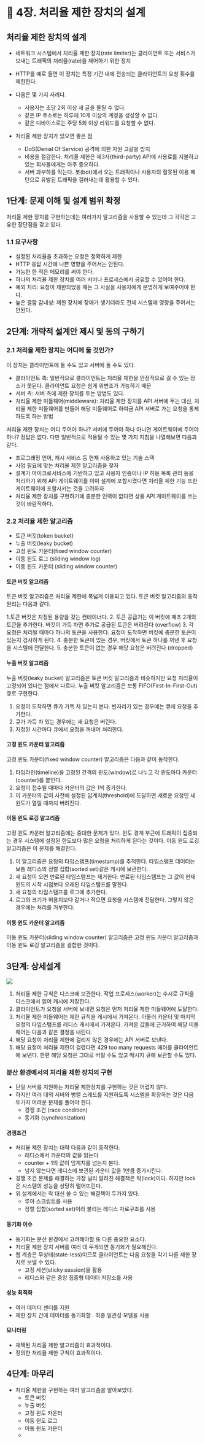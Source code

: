 # :pushpin: 4장. 처리율 제한 장치의 설계

## 처리율 제한 장치의 설계
- 네트워크 시스템에서 처리율 제한 장치(rate limiter)는 클라이언트 또는 서비스가 보내는 트래픽의 처리율(rate)을 제어하기 위한 장치
- HTTP를 예로 들면 이 장치는 특정 기간 내에 전송되는 클라이언트의 요청 횟수를 제한한다.
- 다음은 몇 가지 사례다.
  - 사용자는 초당 2회 이상 새 글을 올릴 수 없다.
  - 같은 IP 주소로는 하루에 10개 이상의 계정을 생성할 수 없다.
  - 같은 디바이스로는 주당 5회 이상 리워드를 요청할 수 없다.

- 처리율 제한 장치가 있으면 좋은 점
  - DoS(Denial Of Service) 공격에 의한 자원 고갈을 방지
  - 비용을 절감한다. 처리율 제한은 제3자(third-party) API에 사용료를 지불하고 있는 회사들에게는 아주 중요하다.
  - 서버 과부하를 막는다. 봇(bot)에서 오는 트래픽이나 사용자의 잘못된 이용 패턴으로 유발된 트래픽을 걸러내는데 활용할 수 있다.


## 1단계: 문제 이해 및 설계 범위 확정
처리율 제한 장치를 구현하는데는 여러가지 알고리즘을 사용할 수 있는데 그 각각은 고유한 장단점을 갖고 있다.

### 1.1 요구사항
- 설정된 처리율을 초과하는 요청은 정확하게 제한
- HTTP 응답 시간에 나쁜 영향을 주어서는 안된다.
- 가능한 한 적은 메모리를 써야 한다.
- 하나의 처리율 제한 장치를 여러 서버나 프로세스에서 공유할 수 있어야 한다.
- 예외 처리: 요청이 제한되었을 때는 그 사실을 사용자에게 분명하게 보여주어야 한다.
- 높은 결함 감내성: 제한 장치에 장애가 생기더라도 전체 시스템에 영향을 주어서는 안된다.


## 2단계: 개략적 설계안 제시 및 동의 구하기
### 2.1 처리율 제한 장치는 어디에 둘 것인가?
이 장치는 클라이언트에 둘 수도 있고 서버에 둘 수도 있다.

- 클라이언트 측: 일반적으로 클라이언트는 처리율 제한을 안정적으로 걸 수 있는 장소가 못된다. 클라이언트 요청은 쉽게 위변조가 가능하기 때문
- 서버 측: 서버 측에 제한 장치를 두는 방법도 있다.
- 처리율 제한 미들웨어(middleware): 처리율 제한 장치를 API 서버에 두는 대신, 처리율 제한 미들웨어를 만들어 해당 미들웨어로 하여금 API 서버로 가는 요청을 통제하도록 하는 방법

처리율 제한 장치는 어디 두어야 하나? 서버에 두어야 하나 아니면 게이트웨이에 두어야 하나? 정답은 없다.
다만 일반적으로 적용될 수 있는 몇 가지 지침을 나열해보면 다음과 같다.
- 프로그래밍 언어, 캐시 서비스 등 현재 사용하고 있는 기술 스택
- 사업 필요에 맞는 처리율 제한 알고리즘을 찾자
- 설계가 마이크로서비스에 기반하고 있고 사용자 인증이나 IP 허용 목록 관리 등을 처리하기 위해 API 게이트웨이를 이미 설계에 포함시켰다면 처리율 제한 기능 또한 게이트웨이에 포함시키는 것을 고려하자
- 처리율 제한 장치를 구현하기에 충분한 인력이 없다면 상용 API 게이트웨이를 쓰는 것이 바람직하다.

### 2.2 처리율 제한 알고리즘
- 토큰 버킷(token bucket)
- 누출 버킷(leaky bucket)
- 고정 윈도 카운터(fixed window counter)
- 이동 윈도 로그 (sliding window log)
- 이동 윈도 카운터 (sliding window counter)


#### 토큰 버킷 알고리즘
토큰 버킷 알고리즘은 처리율 제한에 폭넓게 이용되고 있다. 토큰 버킷 알고리즘의 동작 원리는 다음과 같다.

1.토큰 버킷은 지정된 용량을 갖는 컨테이너다.
2. 토큰 공급기는 이 버킷에 매초 2개의 토큰을 추가한다. 버킷이 가득 차면 추가로 공급된 토큰은 버려진다 (overflow)
3. 각 요청은 처리될 때마다 하나의 토큰을 사용한다. 요청이 도착하면 버킷에 충분한 토큰이 있는지 검사하게 된다.
4. 충분한 토큰이 있는 경우, 버킷에서 토큰 하나를 꺼낸 후 요청을 시스템에 전달한다.
5. 충분한 토큰이 없는 경우 해당 요청은 버려진다 (dropped)


#### 누출 버킷 알고리즘
누출 버킷(leaky bucket) 알고리즘은 토큰 버킷 알고리즘과 비슷하지만 요청 처리율이 고정되어 있다는 점에서 다르다.
누출 버킷 알고리즘은 보통 FIFO(First-In-First-Out) 큐로 구현한다.

1. 요청이 도착하면 큐가 가득 차 있는지 본다. 빈자리가 있는 경우에는 큐에 요청을 추가한다.
2. 큐가 가득 차 있는 경우에는 새 요청은 버린다.
3. 지정된 시간마다 큐에서 요청을 꺼내어 처리한다.


#### 고정 윈도 카운터 알고리즘
고정 윈도 카운터(fixed window counter) 알고리즘은 다음과 같이 동작한다.
1. 타임라인(timeline)을 고정된 간격의 윈도(window)로 나누고 각 윈도마다 카운터(counter)를 붙인다.
2. 요청이 접수될 때마다 카운터의 값은 1씩 증가한다.
3. 이 카운터의 값이 사전에 설정된 임계치(threshold)에 도달하면 새로운 요청인 새 윈도가 열릴 때까지 버려진다. 


#### 이동 윈도 로깅 알고리즘
고정 윈도 카운터 알고리즘에는 중대한 문제가 있다. 윈도 경계 부근에 트래픽이 집중되는 경우 시스템에 설정된 한도보다 많은 요청을 처리하게 된다는 것이다.
이동 윈도 로깅 알고리즘은 이 문제를 해결한다.

1. 이 알고리즘은 요청의 타임스탬프(timestamp)를 추적한다. 타임스탬프 데이터는 보통 레디스의 정렬 집합(sorted set)같은 캐시에 보관한다.
2. 새 요청이 오면 만료된 타임스탬프는 제거한다. 만료된 타임스탬프는 그 값이 현재 윈도의 시작 시점보다 오래된 타임스탬프를 말한다.
3. 새 요청의 타임스탬프를 로그에 추가한다.
4. 로그의 크기가 허용치보다 같거나 작으면 요청을 시스템에 전달한다. 그렇지 않은 경우에는 처리를 거부한다.


#### 이동 윈도 카운터 알고리즘
이동 윈도 카운터(sliding window counter) 알고리즘은 고정 윈도 카운터 알고리즘과 이동 윈도 로깅 알고리즘을 결합한 것이다.


## 3단계: 상세설계

![](../images/4-13.png)

1. 처리율 제한 규칙은 디스크에 보관한다. 작업 프로세스(worker)는 수시로 규칙을 디스크에서 읽어 캐시에 저장한다.
2. 클라이언트가 요청을 서버에 보내면 요청은 먼저 처리율 제한 미들웨어에 도달한다.
3. 처리율 제한 미들웨어는 제한 규칙을 캐시에서 가져온다. 아울러 카운터 및 마지막 요청의 타임스탬프를 레디스 캐시에서 가져온다.
가져온 값들에 근거하여 해당 미들웨어는 다음과 같은 결정을 내린다.
4. 해당 요청이 처리율 제한에 걸리지 않은 경우에는 API 서버로 보낸다.
5. 해당 요청이 처리율 제한이 걸렸다면 429 too many requests 에러를 클라이언트에 보낸다. 한편 해당 요청은 그대로 버릴 수도 있고 메시지 큐에 보관할 수도 있다.


### 분산 환경에서의 처리율 제한 장치의 구현
- 단일 서버를 지원하는 처리율 제한장치를 구현하는 것은 어렵지 않다.
- 하지만 여러 대의 서버와 병렬 스레드를 지원하도록 시스템을 확장하는 것은 다음 두가지 어려운 문제를 풀어야 한다.
  - 경쟁 조건 (race condition)
  - 동기화 (synchronization)

#### 경쟁조건
- 처리율 제한 장치는 대략 다음과 같이 동작한다.
  - 레디스에서 카운터의 값을 읽는다
  - counter + 1의 값이 임계치를 넘는지 본다.
  - 넘지 않는다면 레디스에 보관된 카운터 값을 1만큼 증가시킨다.
- 경쟁 조건 문제를 해결하는 가장 널리 알려진 해결책은 락(lock)이다. 하지만 lock은 시스템의 성능을 상당히 떨어뜨린다.
- 위 설계에서는 락 대신 쓸 수 있는 해결책이 두가지 있다.
  - 루아 스크립트를 사용
  - 정렬 집합(sorted set)이라 불리는 레디스 자료구조를 사용


#### 동기화 이슈
- 동기화는 분산 환경에서 고려해야할 또 다른 중요한 요소다.
- 처리율 제한 장치 서버를 여러 대 두게되면 동기화가 필요해진다.
- 웹 계층은 무상태(state-less)이므로 클라이언트는 다음 요청을 각기 다른 제한 장치로 보낼 수 있다.
  - 고정 세션(sticky session)을 활용
  - 레디스와 같은 중앙 집중형 데이터 저장소를 사용


#### 성능 최적화
- 여러 데이터 센터를 지원
- 제한 장치 간에 데이터를 동기화할 . 최종 일관성 모델을 사용

#### 모니터링
- 채택된 처리율 제한 알고리즘이 효과적이다.
- 정의한 처리율 제한 규칙이 효과적이다.


## 4단계: 마무리
- 처리율 제한을 구현하는 여러 알고리즘을 알아보았다.
  - 토큰 버킷
  - 누출 버킷
  - 고정 윈도 카운터
  - 이동 윈도 로그
  - 이동 윈도 카운터
  - 